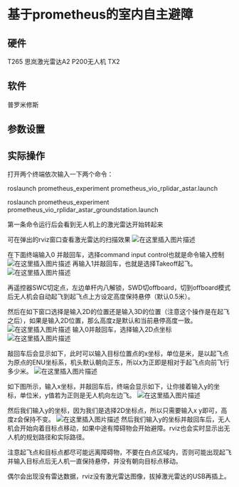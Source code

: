 ﻿# 基于prometheus的室内自主避障

## 硬件
T265
思岚激光雷达A2
P200无人机
TX2
## 软件
普罗米修斯

## 参数设置

## 实际操作
打开两个终端依次输入一下两个命令：

roslaunch prometheus_experiment prometheus_vio_rplidar_astar.launch

roslaunch prometheus_experiment prometheus_vio_rplidar_astar_groundstation.launch

第一条命令运行后会看到无人机上的激光雷达开始转起来

可在弹出的rviz窗口查看激光雷达的扫描效果
![在这里插入图片描述](https://img-blog.csdnimg.cn/20201218085907850.png)


在下面终端输入0 并敲回车，选择command input control也就是命令输入控制
![在这里插入图片描述](https://img-blog.csdnimg.cn/20201218083958833.png)
再输入1并敲回车，也就是选择Takeoff起飞。
![在这里插入图片描述](https://img-blog.csdnimg.cn/2020121808405157.png)

再遥控器SWC切定点，左边单杆内八解锁，SWD切offboard，切到offboard模式后无人机会自动起飞到起飞点上方设定高度保持悬停（默认0.5米）。

然后在如下窗口选择是输入2D的位置还是输入3D的位置（注意这个操作是在起飞之后），如果是输入2D位置，那么高度z是默认和当前悬停高度一致。
![在这里插入图片描述](https://img-blog.csdnimg.cn/20201218083323815.png)
输入0并敲回车，选择输入2D点坐标
![在这里插入图片描述](https://img-blog.csdnimg.cn/20201218084744396.png)

敲回车后会显示如下，此时可以输入目标位置点的x坐标，单位是米，是以起飞点为原点的ENU坐标系，机头默认朝向正东，所以x为正即是相对于起飞点向前飞行多少米。
![在这里插入图片描述](https://img-blog.csdnimg.cn/20201218084843230.png)

如下图所示，输入x坐标，并敲回车后，终端会显示如下，让你接着输入y的坐标，单位米，y值若为正则是无人机向左边飞。
![在这里插入图片描述](https://img-blog.csdnimg.cn/20201218085104287.png)

然后我们输入y的坐标，因为我们是选择2D坐标点，所以只需要输入x y即可，高度z会保持不变。
![在这里插入图片描述](https://img-blog.csdnimg.cn/20201218085241219.png)
然后我们输入y的坐标并敲回车后，无人机会开始向着目标点移动，如果中途有障碍物会开始避障。rviz也会实时显示出无人机的规划路径和实际路径。

注意起飞点和目标点都尽可能远离障碍物，不要在白点区域内，否则可能出现起飞并输入目标点后无人机一直保持悬停，并没有朝向目标点移动。

偶尔会出现没有雷达数据，rviz没有激光雷达图像，拔掉激光雷达的USB再插上。




